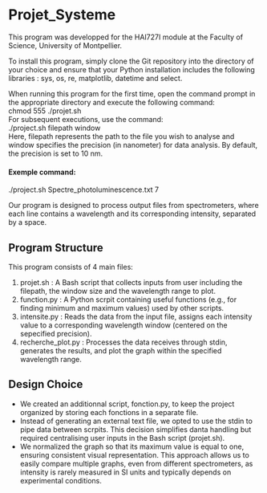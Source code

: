 # Projet_Systeme
This program was developped for the HAI727I module at the Faculty of Science, University of Montpellier.

To install this program, simply clone the Git repository into the directory of your choice and ensure that your Python installation includes the following libraries : sys, os, re, matplotlib, datetime and select.

When running this program for the first time, open the command prompt in the appropriate directory and execute the following command:  
chmod 555 ./projet.sh     
For subsequent executions, use the command:     
./project.sh filepath window  
Here, filepath represents the path to the file you wish to analyse and window specifies the precision (in nanometer) for data analysis. By default, the precision is set to 10 nm.
#### Exemple command:  
./project.sh Spectre_photoluminescence.txt 7  

Our program is designed to process output files from spectrometers, where each line contains a wavelength and its corresponding intensity, separated by a space.

## Program Structure  
This program consists of 4 main files: 
1. projet.sh : A Bash script that collects inputs from user including the filepath, the window size and the wavelength range to plot. 
2. function.py : A Python scrpit containing useful functions (e.g., for finding minimum and maximum values) used by other scripts.
3. intensite.py : Reads the data from the input file, assigns each intensity value to a corresponding wavelength window (centered on the sepecified precision).
4. recherche_plot.py : Processes the data receives through stdin, generates the results, and plot the graph within the specified wavelength range.

## Design Choice
- We created an additionnal script, fonction.py, to keep the project organized by storing each fonctions in a separate file.
- Instead of generating an external text file, we opted to use the stdin to pipe data between scrpits. This decision simplifies danta handling but required centralising user inputs in the Bash script (projet.sh).
- We normalized the graph so that its maximum value is equal to one, ensuring consistent visual representation. This approach allows us to easily compare multiple graphs, even from different spectrometers, as intensity is rarely measured in SI units and typically depends on experimental conditions.
